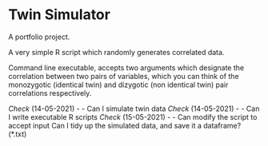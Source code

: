 Twin Simulator
==============

A portfolio project.

A very simple R script which randomly generates correlated data.

Command line executable, accepts two arguments which designate the correlation between two pairs of variables,
which you can think of the monozygotic (identical twin) and dizygotic (non identical twin) pair correlations
respectively.

*Check* (14-05-2021) - - Can I simulate twin data
*Check* (14-05-2021) - - Can I write executable R scripts
*Check* (15-05-2021) - - Can modify the script to accept input
Can I tidy up the simulated data, and save it a dataframe? (\*.txt)


